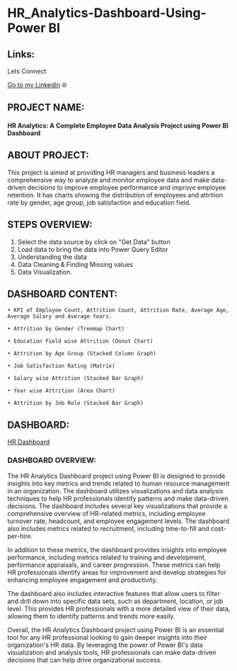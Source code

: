 # HR_Analytics-Dashboard-Using-Power BI

## Links:
Lets Connect 

[Go to my LinkedIn](https://www.linkedin.com/in/premspatra/) 🌐

## PROJECT NAME:

#### HR Analytics: A Complete Employee Data Analysis Project using Power BI Dashboard

## ABOUT PROJECT:

This project is aimed at providing HR managers and business leaders a comprehensive way to analyze and monitor employee data and make data-driven decisions to improve employee performance and improve employee retention.
It has charts showing the distribution of employees and attrition rate by gender, age group, job satisfaction and education field.


## STEPS OVERVIEW:

1. Select the data source by click on "Get Data" button
2. Load data to bring the data into Power Query Editor
3. Understanding the data
4. Data Cleaning & Finding Missing values
5. Data Visualization.

    
## DASHBOARD CONTENT:

    • KPI of Employee Count, Attrition Count, Attrition Rate, Average Age, Average Salary and Average Years. 
    
    • Attrition by Gender (Treemap Chart)
    
    • Education Field wise Attrition (Donut Chart)
    
    • Attrition by Age Group (Stacked Column Graph)
    
    • Job Satisfaction Rating (Matrix)
    
    • Salary wise Attrition (Stacked Bar Graph)
    
    • Year wise Attrition (Area Chart)
    
    • Attrition by Job Role (Stacked Bar Graph)
    

## DASHBOARD:

[HR Dashboard ]()
    

### DASHBOARD OVERVIEW:

The HR Analytics Dashboard project using Power BI is designed to provide insights into key metrics and trends related to human resource management in an organization. The dashboard utilizes visualizations and data analysis techniques to help HR professionals identify patterns and make data-driven decisions. The dashboard includes several key visualizations that provide a comprehensive overview of HR-related metrics, including employee turnover rate, headcount, and employee engagement levels. The dashboard also includes metrics related to recruitment, including time-to-fill and cost-per-hire.

In addition to these metrics, the dashboard provides insights into employee performance, including metrics related to training and development, performance appraisals, and career progression. These metrics can help HR professionals identify areas for improvement and develop strategies for enhancing employee engagement and productivity.

The dashboard also includes interactive features that allow users to filter and drill down into specific data sets, such as department, location, or job level. This provides HR professionals with a more detailed view of their data, allowing them to identify patterns and trends more easily.

Overall, the HR Analytics Dashboard project using Power BI is an essential tool for any HR professional looking to gain deeper insights into their organization's HR data. By leveraging the power of Power BI's data visualization and analysis tools, HR professionals can make data-driven decisions that can help drive organizational success.

